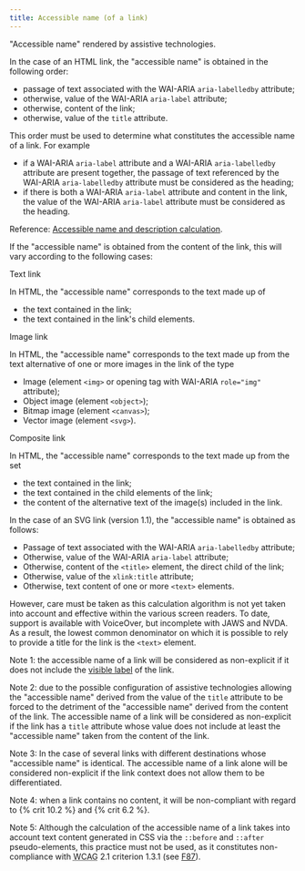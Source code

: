 ```yaml
---
title: Accessible name (of a link)
---
```


"Accessible name" rendered by assistive technologies.

In the case of an HTML link, the "accessible name" is obtained in the following order:

- passage of text associated with the WAI-ARIA `aria-labelledby` attribute;
- otherwise, value of the WAI-ARIA `aria-label` attribute;
- otherwise, content of the link;
- otherwise, value of the `title` attribute.

This order must be used to determine what constitutes the accessible name of a link. For example

- if a WAI-ARIA `aria-label` attribute and a WAI-ARIA `aria-labelledby` attribute are present together, the passage of text referenced by the WAI-ARIA `aria-labelledby` attribute must be considered as the heading;
- if there is both a WAI-ARIA `aria-label` attribute and content in the link, the value of the WAI-ARIA `aria-label` attribute must be considered as the heading.

Reference: <span lang="en">[Accessible name and description calculation](https://www.w3.org/TR/html-aam-1.0/#accessible-name-and-description-computation)</span>.

If the "accessible name" is obtained from the content of the link, this will vary according to the following cases:

Text link

In HTML, the "accessible name" corresponds to the text made up of

- the text contained in the link;
- the text contained in the link's child elements.

Image link

In HTML, the "accessible name" corresponds to the text made up from the text alternative of one or more images in the link of the type

- Image (element `<img>` or opening tag with WAI-ARIA `role="img"` attribute);
- Object image (element `<object>`);
- Bitmap image (element `<canvas>`);
- Vector image (element `<svg>`).

Composite link

In HTML, the "accessible name" corresponds to the text made up from the set

- the text contained in the link;
- the text contained in the child elements of the link;
- the content of the alternative text of the image(s) included in the link.

In the case of an SVG link (version 1.1), the "accessible name" is obtained as follows:

- Passage of text associated with the WAI-ARIA `aria-labelledby` attribute;
- Otherwise, value of the WAI-ARIA `aria-label` attribute;
- Otherwise, content of the `<title>` element, the direct child of the link;
- Otherwise, value of the `xlink:title` attribute;
- Otherwise, text content of one or more `<text>` elements.

However, care must be taken as this calculation algorithm is not yet taken into account and effective within the various screen readers. To date, support is available with VoiceOver, but incomplete with JAWS and NVDA. As a result, the lowest common denominator on which it is possible to rely to provide a title for the link is the `<text>` element.

Note 1: the accessible name of a link will be considered as non-explicit if it does not include the [visible label](#visible-label) of the link.

Note 2: due to the possible configuration of assistive technologies allowing the "accessible name" derived from the value of the `title` attribute to be forced to the detriment of the "accessible name" derived from the content of the link. The accessible name of a link will be considered as non-explicit if the link has a `title` attribute whose value does not include at least the "accessible name" taken from the content of the link.

Note 3: In the case of several links with different destinations whose "accessible name" is identical. The accessible name of a link alone will be considered non-explicit if the link context does not allow them to be differentiated.

Note 4: when a link contains no content, it will be non-compliant with regard to {% crit 10.2 %} and {% crit 6.2 %}.

Note 5: Although the calculation of the accessible name of a link takes into account text content generated in CSS via the `::before` and `::after` pseudo-elements, this practice must not be used, as it constitutes non-compliance with <abbr lang="en" title="web content accessibility guidelines">WCAG</abbr> 2.1 criterion 1.3.1 (see [F87](https://www.w3.org/WAI/WCAG21/Techniques/failures/F87)).
